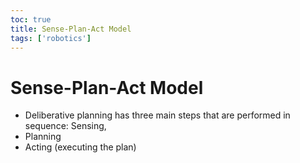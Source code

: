 ```yaml
---
toc: true
title: Sense-Plan-Act Model
tags: ['robotics']
---
```


# Sense-Plan-Act Model
- Deliberative planning has three main steps that are performed in sequence: Sensing,
- Planning
- Acting (executing the plan)



